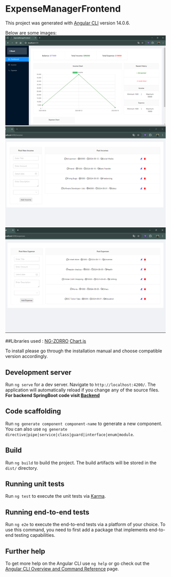 # ExpenseManagerFrontend

This project was generated with [Angular CLI](https://github.com/angular/angular-cli) version 14.0.6.

Below are some images:
<img src="src/images/dashboard.png" alt="dashboard"><br>
<img src="src/images/income.png" alt="income"><br>
<img src="src/images/expense.png" alt="expense"><br>

##Libraries used :
<a href="https://ng.ant.design/docs/introduce/en">NG-ZORRO</a>
<a href="https://www.chartjs.org/docs/latest/">Chart.js</a>

To install please go through the installation manual and choose compatible version accordingly.

## Development server

Run `ng serve` for a dev server. Navigate to `http://localhost:4200/`. The application will automatically reload if you change any of the source files.<br>
<b>For backend SpringBoot code visit <a href="https://github.com/RachitaRani/expense-manager-backend"> Backend</a></b>

## Code scaffolding

Run `ng generate component component-name` to generate a new component. You can also use `ng generate directive|pipe|service|class|guard|interface|enum|module`.

## Build

Run `ng build` to build the project. The build artifacts will be stored in the `dist/` directory.

## Running unit tests

Run `ng test` to execute the unit tests via [Karma](https://karma-runner.github.io).

## Running end-to-end tests

Run `ng e2e` to execute the end-to-end tests via a platform of your choice. To use this command, you need to first add a package that implements end-to-end testing capabilities.

## Further help

To get more help on the Angular CLI use `ng help` or go check out the [Angular CLI Overview and Command Reference](https://angular.io/cli) page.
